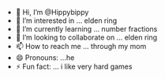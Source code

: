 - 👋 Hi, I’m @Hippybippy
- 👀 I’m interested in ... elden ring
- 🌱 I’m currently learning ... number fractions 
- 💞️ I’m looking to collaborate on ... elden ring
- 📫 How to reach me ... through my mom
- 😄 Pronouns: ...he
- ⚡ Fun fact: ... i like very hard games
  

<!---
Hippybippy/Hippybippy is a ✨ special ✨ repository because its `README.md` (this file) appears on your GitHub profile.
You can click the Preview link to take a look at your changes.
--->
